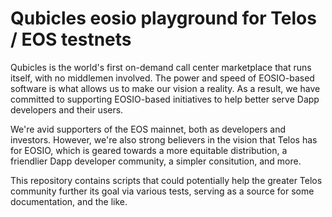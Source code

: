 # Qubicles eosio playground for Telos / EOS testnets
Qubicles is the world's first on-demand call center marketplace that runs itself, with no middlemen involved. The power and speed of EOSIO-based software is what allows us to make our vision a reality. As a result, we have committed to supporting EOSIO-based initiatives to help better serve Dapp developers and their users.

We're avid supporters of the EOS mainnet, both as developers and investors. However, we're also strong believers in the vision that Telos has for EOSIO, which is geared towards a more equitable distribution, a friendlier Dapp developer community, a simpler consitution, and more.

This repository contains scripts that could potentially help the greater Telos community further its goal via various tests, serving as a source for some documentation, and the like.
